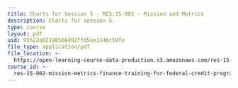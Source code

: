 ```yaml
---
title: Charts for Session 5 - RES.15-002 - Mission and Metrics
description: Charts for session 5.
type: course
layout: pdf
uid: 95522a82198566492ffd5ee114bc59fe
file_type: application/pdf
file_location: >-
  https://open-learning-course-data-production.s3.amazonaws.com/res-15-002-mission-metrics-finance-training-for-federal-credit-program-professionals-summer-2016/95522a82198566492ffd5ee114bc59fe_MITRES15-002SUM16_CHARTS_Session_5.pdf
course_id: >-
  res-15-002-mission-metrics-finance-training-for-federal-credit-program-professionals-summer-2016
---
```

